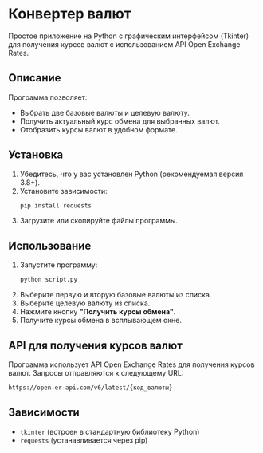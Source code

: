 # Конвертер валют

Простое приложение на Python с графическим интерфейсом (Tkinter) для получения курсов валют с использованием API Open Exchange Rates.

## Описание
Программа позволяет:
- Выбрать две базовые валюты и целевую валюту.
- Получить актуальный курс обмена для выбранных валют.
- Отобразить курсы валют в удобном формате.

## Установка
1. Убедитесь, что у вас установлен Python (рекомендуемая версия 3.8+).
2. Установите зависимости:
   ```sh
   pip install requests
   ```
3. Загрузите или скопируйте файлы программы.

## Использование
1. Запустите программу:
   ```sh
   python script.py
   ```
2. Выберите первую и вторую базовые валюты из списка.
3. Выберите целевую валюту из списка.
4. Нажмите кнопку **"Получить курсы обмена"**.
5. Получите курсы обмена в всплывающем окне.

## API для получения курсов валют
Программа использует API Open Exchange Rates для получения курсов валют. Запросы отправляются к следующему URL:
```sh
https://open.er-api.com/v6/latest/{код_валюты}
```

## Зависимости
- `tkinter` (встроен в стандартную библиотеку Python)
- `requests` (устанавливается через pip)


